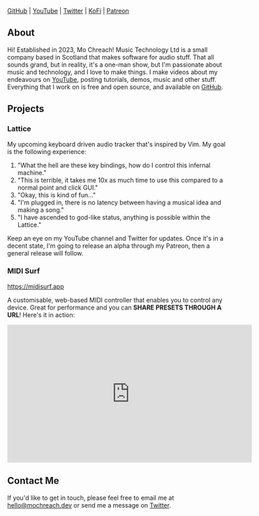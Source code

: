 [GitHub](https://github.com/mochreach) | [YouTube](https://www.youtube.com/@mochreach) | [Twitter](https://twitter.com/MoChreachMusicT) | [KoFi](https://ko-fi.com/mochreach) | [Patreon](https://www.patreon.com/mochreach)

## About
Hi! Established in 2023, Mo Chreach! Music Technology Ltd is a small company based in
Scotland that makes software for audio stuff. That all sounds grand, but in reality,
it's a one-man show, but I'm passionate about music and technology, and I love to
make things. I make videos about my endeavours on
[YouTube](https://www.youtube.com/@mochreach), posting tutorials, demos, music
and other stuff. Everything that I work on is free and open source, and available
on [GitHub](https://github.com/mochreach).

## Projects
### Lattice
My upcoming keyboard driven audio tracker that's inspired by Vim. My goal is the
following experience:
1. "What the hell are these key bindings, how do I control this infernal machine."
2. "This is terrible, it takes me 10x as much time to use this compared to a normal
point and click GUI."
3. "Okay, this is kind of fun..."
4. "I'm plugged in, there is no latency between having a musical idea and making a song."
5. "I have ascended to god-like status, anything is possible within the Lattice."

Keep an eye on my YouTube channel and Twitter for updates. Once it's in a decent
state, I'm going to release an alpha through my Patreon, then a general release
will follow.

### MIDI Surf

https://midisurf.app

A customisable, web-based MIDI controller that enables you to control any device. Great
for performance and you can **SHARE PRESETS THROUGH A URL**! Here's it in action:

<iframe width="560" height="315" src="https://www.youtube.com/embed/pyYI9P14yCM?si=leyFi1ApPnc6K1sp" title="YouTube video player" frameborder="0" allow="accelerometer; autoplay; clipboard-write; encrypted-media; gyroscope; picture-in-picture; web-share" allowfullscreen></iframe>

## Contact Me

If you'd like to get in touch, please feel free to email me at
[hello@mochreach.dev](mailto:hello@mochreach.dev) or send me a message on
[Twitter](https://twitter.com/MoChreachMusicT).
